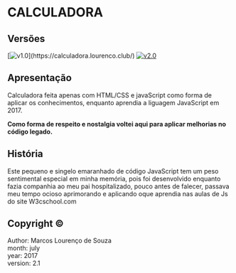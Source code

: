 # CALCULADORA

## Versões
[![v1.0](https://badgen.net/badge/projeto-original/v1.0/blue?)](https://calculadora.lourenco.club/) 
[![v2.0](https://badgen.net/badge/legado-otimizado/v1.1/green?icon=sourcegraph)](http://v1.1.calculadora.lourenco.club/)


## Apresentação
Calculadora feita apenas com HTML/CSS e javaScript como forma de aplicar os conhecimentos, enquanto aprendia a liguagem JavaScript em 2017.

<b>Como forma de respeito e nostalgia voltei aqui para aplicar melhorias no código legado.</b>

## História
Este pequeno e singelo emaranhado de código JavaScript tem um peso sentimental especial em minha memória, pois foi desenvolvido enquanto fazia companhia ao meu pai hospitalizado, pouco antes de falecer, passava meu tempo ocioso aprimorando e aplicando oque aprendia nas aulas de Js do site W3cschool.com

## Copyright ©
Author: Marcos Lourenço de Souza  
month: july        
year: 2017  
version: 2.1
